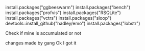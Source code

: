 install.packages("ggbeeswarm")
install.packages("bench")
install.packages("profvis")
install.packages("RSQLite")
install.packages("vctrs")
install.packages("sloop")
devtools::install_github("hadley/emo")
install.packages("lobstr")

Check if mine is accumulated or not

changes made by gang 
Ok I got it 
